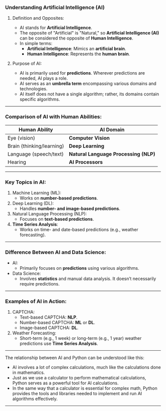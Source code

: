 
### Understanding Artificial Intelligence (AI)

1. Definition and Opposites:
   - AI stands for **Artificial Intelligence**.
   - The opposite of "Artificial" is "Natural," so **Artificial Intelligence (AI)** can be considered the opposite of **Human Intelligence**.
   - In simple terms:
     - **Artificial Intelligence**: Mimics an **artificial brain**.
     - **Human Intelligence**: Represents the **human brain**.

2. Purpose of AI:
   - AI is primarily used for **predictions**. Wherever predictions are needed, AI plays a role.
   - AI serves as an **umbrella term** encompassing various domains and technologies.
   - AI itself does not have a single algorithm; rather, its domains contain specific algorithms.

--------------------------------------------------------------------------------------------------------------------------------------------------------------------------------------------------------------------

### Comparison of AI with Human Abilities:
| Human Ability              |   AI Domain             |
|----------------------------|-------------------------|
| Eye (vision)               | **Computer Vision**     |
| Brain (thinking/learning)  | **Deep Learning**       |
| Language (speech/text)     | **Natural Language Processing (NLP)** |
| Hearing                    | **AI Processors**       |

---------------------------------------------------------------------------------------------------------------------------------------------------------------------------------------------------------------------

### Key Topics in AI:
1. Machine Learning (ML):
   - Works on **number-based predictions**.
2. Deep Learning (DL):
   - Handles **number- and image-based predictions**.
3. Natural Language Processing (NLP):
   - Focuses on **text-based predictions**.
4. **Time Series Analysis**:
   - Works on time- and date-based predictions (e.g., weather forecasting).

---------------------------------------------------------------------------------------------------------------------------------------------------------------------------------------------------------------------

### Difference Between AI and Data Science:
- AI:
  - Primarily focuses on **predictions** using various algorithms.
- Data Science:
  - Involves **statistics** and manual data analysis. It doesn’t necessarily require predictions.

---------------------------------------------------------------------------------------------------------------------------------------------------------------------------------------------------------------------

### Examples of AI in Action:
1. CAPTCHA:
   - Text-based CAPTCHA: **NLP**.
   - Number-based CAPTCHA: **ML** or **DL**.
   - Image-based CAPTCHA: **DL**.
2. Weather Forecasting:
   - Short-term (e.g., 1 week) or long-term (e.g., 1 year) weather predictions use **Time Series Analysis**.
---------------------------------------------------------------------------------------------------------------------------------------------------------------------------------------------------------------------
The relationship between AI and Python can be understood like this:

- AI involves a lot of complex calculations, much like the calculations done in mathematics.
- Just as we use a calculator to perform mathematical calculations, Python serves as a powerful tool for AI calculations.
- In the same way that a calculator is essential for complex math, Python provides the tools and libraries needed to implement and run AI algorithms effectively.
---------------------------------------------------------------------------------------------------------------------------------------------------------------------------------------------------------------------
